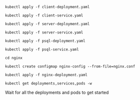```
kubectl apply -f client-deployment.yaml 
```

```
kubectl apply -f client-service.yaml
```

```
kubectl apply -f server-deployment.yaml 
```

```
kubectl apply -f server-service.yaml
```

```
kubectl apply -f psql-deployment.yaml
```

```
kubectl apply -f psql-service.yaml
```

```
cd nginx
```

```
kubectl create configmap nginx-config --from-file=nginx.conf
```

```
kubectl apply -f nginx-deployment.yaml
```


```
kubectl get deployments,services,pods -w
```

Wait for all the deployments and pods to get started
